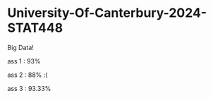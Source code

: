 # University-Of-Canterbury-2024-STAT448
 Big Data!

 
ass 1 :  93%

ass 2 :  88% :(

ass 3 :  93.33%
